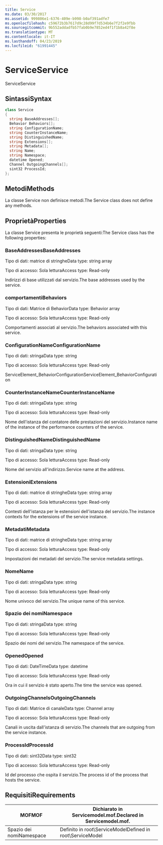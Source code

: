 ```yaml
---
title: Service
ms.date: 03/30/2017
ms.assetid: 999806e1-6376-409e-b998-b0af391adfe7
ms.openlocfilehash: c59672b3b7617d9c28d99f7d534b6e7f2f2e9fbb
ms.sourcegitcommit: 9b552addadfb57fab0b9e7852ed4f1f1b8a42f8e
ms.translationtype: MT
ms.contentlocale: it-IT
ms.lasthandoff: 04/23/2019
ms.locfileid: "61991445"
---
```

# <a name="service"></a><span data-ttu-id="20c1e-102">Service</span><span class="sxs-lookup"><span data-stu-id="20c1e-102">Service</span></span>
<span data-ttu-id="20c1e-103">Service</span><span class="sxs-lookup"><span data-stu-id="20c1e-103">Service</span></span>  
  
## <a name="syntax"></a><span data-ttu-id="20c1e-104">Sintassi</span><span class="sxs-lookup"><span data-stu-id="20c1e-104">Syntax</span></span>  
  
```csharp
class Service  
{  
  string BaseAddresses[];  
  Behavior Behaviors[];  
  string ConfigurationName;  
  string CounterInstanceName;  
  string DistinguishedName;  
  string Extensions[];  
  string Metadata[];  
  string Name;  
  string Namespace;  
  datetime Opened;  
  Channel OutgoingChannels[];  
  sint32 ProcessId;  
};  
```  
  
## <a name="methods"></a><span data-ttu-id="20c1e-105">Metodi</span><span class="sxs-lookup"><span data-stu-id="20c1e-105">Methods</span></span>  
 <span data-ttu-id="20c1e-106">La classe Service non definisce metodi.</span><span class="sxs-lookup"><span data-stu-id="20c1e-106">The Service class does not define any methods.</span></span>  
  
## <a name="properties"></a><span data-ttu-id="20c1e-107">Proprietà</span><span class="sxs-lookup"><span data-stu-id="20c1e-107">Properties</span></span>  
 <span data-ttu-id="20c1e-108">La classe Service presenta le proprietà seguenti:</span><span class="sxs-lookup"><span data-stu-id="20c1e-108">The Service class has the following properties:</span></span>  
  
### <a name="baseaddresses"></a><span data-ttu-id="20c1e-109">BaseAddresses</span><span class="sxs-lookup"><span data-stu-id="20c1e-109">BaseAddresses</span></span>  
 <span data-ttu-id="20c1e-110">Tipo di dati: matrice di stringhe</span><span class="sxs-lookup"><span data-stu-id="20c1e-110">Data type: string array</span></span>  
  
 <span data-ttu-id="20c1e-111">Tipo di accesso: Sola lettura</span><span class="sxs-lookup"><span data-stu-id="20c1e-111">Access type: Read-only</span></span>  
  
 <span data-ttu-id="20c1e-112">Indirizzi di base utilizzati dal servizio.</span><span class="sxs-lookup"><span data-stu-id="20c1e-112">The base addresses used by the service.</span></span>  
  
### <a name="behaviors"></a><span data-ttu-id="20c1e-113">comportamenti</span><span class="sxs-lookup"><span data-stu-id="20c1e-113">Behaviors</span></span>  
 <span data-ttu-id="20c1e-114">Tipo di dati: Matrice di Behavior</span><span class="sxs-lookup"><span data-stu-id="20c1e-114">Data type: Behavior array</span></span>  
  
 <span data-ttu-id="20c1e-115">Tipo di accesso: Sola lettura</span><span class="sxs-lookup"><span data-stu-id="20c1e-115">Access type: Read-only</span></span>  
  
 <span data-ttu-id="20c1e-116">Comportamenti associati al servizio.</span><span class="sxs-lookup"><span data-stu-id="20c1e-116">The behaviors associated with this service.</span></span>  
  
### <a name="configurationname"></a><span data-ttu-id="20c1e-117">ConfigurationName</span><span class="sxs-lookup"><span data-stu-id="20c1e-117">ConfigurationName</span></span>  
 <span data-ttu-id="20c1e-118">Tipo di dati: stringa</span><span class="sxs-lookup"><span data-stu-id="20c1e-118">Data type: string</span></span>  
  
 <span data-ttu-id="20c1e-119">Tipo di accesso: Sola lettura</span><span class="sxs-lookup"><span data-stu-id="20c1e-119">Access type: Read-only</span></span>  
  
 <span data-ttu-id="20c1e-120">ServiceElement_BehaviorConfiguration</span><span class="sxs-lookup"><span data-stu-id="20c1e-120">ServiceElement_BehaviorConfiguration</span></span>  
  
### <a name="counterinstancename"></a><span data-ttu-id="20c1e-121">CounterInstanceName</span><span class="sxs-lookup"><span data-stu-id="20c1e-121">CounterInstanceName</span></span>  
 <span data-ttu-id="20c1e-122">Tipo di dati: stringa</span><span class="sxs-lookup"><span data-stu-id="20c1e-122">Data type: string</span></span>  
  
 <span data-ttu-id="20c1e-123">Tipo di accesso: Sola lettura</span><span class="sxs-lookup"><span data-stu-id="20c1e-123">Access type: Read-only</span></span>  
  
 <span data-ttu-id="20c1e-124">Nome dell'istanza del contatore delle prestazioni del servizio.</span><span class="sxs-lookup"><span data-stu-id="20c1e-124">Instance name of the instance of the performance counters of the service.</span></span>  
  
### <a name="distinguishedname"></a><span data-ttu-id="20c1e-125">DistinguishedName</span><span class="sxs-lookup"><span data-stu-id="20c1e-125">DistinguishedName</span></span>  
 <span data-ttu-id="20c1e-126">Tipo di dati: stringa</span><span class="sxs-lookup"><span data-stu-id="20c1e-126">Data type: string</span></span>  
  
 <span data-ttu-id="20c1e-127">Tipo di accesso: Sola lettura</span><span class="sxs-lookup"><span data-stu-id="20c1e-127">Access type: Read-only</span></span>  
  
 <span data-ttu-id="20c1e-128">Nome del servizio all'indirizzo.</span><span class="sxs-lookup"><span data-stu-id="20c1e-128">Service name at the address.</span></span>  
  
### <a name="extensions"></a><span data-ttu-id="20c1e-129">Estensioni</span><span class="sxs-lookup"><span data-stu-id="20c1e-129">Extensions</span></span>  
 <span data-ttu-id="20c1e-130">Tipo di dati: matrice di stringhe</span><span class="sxs-lookup"><span data-stu-id="20c1e-130">Data type: string array</span></span>  
  
 <span data-ttu-id="20c1e-131">Tipo di accesso: Sola lettura</span><span class="sxs-lookup"><span data-stu-id="20c1e-131">Access type: Read-only</span></span>  
  
 <span data-ttu-id="20c1e-132">Contesti dell'istanza per le estensioni dell'istanza del servizio.</span><span class="sxs-lookup"><span data-stu-id="20c1e-132">The instance contexts for the extensions of the service instance.</span></span>  
  
### <a name="metadata"></a><span data-ttu-id="20c1e-133">Metadati</span><span class="sxs-lookup"><span data-stu-id="20c1e-133">Metadata</span></span>  
 <span data-ttu-id="20c1e-134">Tipo di dati: matrice di stringhe</span><span class="sxs-lookup"><span data-stu-id="20c1e-134">Data type: string array</span></span>  
  
 <span data-ttu-id="20c1e-135">Tipo di accesso: Sola lettura</span><span class="sxs-lookup"><span data-stu-id="20c1e-135">Access type: Read-only</span></span>  
  
 <span data-ttu-id="20c1e-136">Impostazioni dei metadati del servizio.</span><span class="sxs-lookup"><span data-stu-id="20c1e-136">The service metadata settings.</span></span>  
  
### <a name="name"></a><span data-ttu-id="20c1e-137">Nome</span><span class="sxs-lookup"><span data-stu-id="20c1e-137">Name</span></span>  
 <span data-ttu-id="20c1e-138">Tipo di dati: stringa</span><span class="sxs-lookup"><span data-stu-id="20c1e-138">Data type: string</span></span>  
  
 <span data-ttu-id="20c1e-139">Tipo di accesso: Sola lettura</span><span class="sxs-lookup"><span data-stu-id="20c1e-139">Access type: Read-only</span></span>  
  
 <span data-ttu-id="20c1e-140">Nome univoco del servizio.</span><span class="sxs-lookup"><span data-stu-id="20c1e-140">The unique name of this service.</span></span>  
  
### <a name="namespace"></a><span data-ttu-id="20c1e-141">Spazio dei nomi</span><span class="sxs-lookup"><span data-stu-id="20c1e-141">Namespace</span></span>  
 <span data-ttu-id="20c1e-142">Tipo di dati: stringa</span><span class="sxs-lookup"><span data-stu-id="20c1e-142">Data type: string</span></span>  
  
 <span data-ttu-id="20c1e-143">Tipo di accesso: Sola lettura</span><span class="sxs-lookup"><span data-stu-id="20c1e-143">Access type: Read-only</span></span>  
  
 <span data-ttu-id="20c1e-144">Spazio dei nomi del servizio.</span><span class="sxs-lookup"><span data-stu-id="20c1e-144">The namespace of the service.</span></span>  
  
### <a name="opened"></a><span data-ttu-id="20c1e-145">Opened</span><span class="sxs-lookup"><span data-stu-id="20c1e-145">Opened</span></span>  
 <span data-ttu-id="20c1e-146">Tipo di dati: DateTime</span><span class="sxs-lookup"><span data-stu-id="20c1e-146">Data type: datetime</span></span>  
  
 <span data-ttu-id="20c1e-147">Tipo di accesso: Sola lettura</span><span class="sxs-lookup"><span data-stu-id="20c1e-147">Access type: Read-only</span></span>  
  
 <span data-ttu-id="20c1e-148">Ora in cui il servizio è stato aperto.</span><span class="sxs-lookup"><span data-stu-id="20c1e-148">The time the service was opened.</span></span>  
  
### <a name="outgoingchannels"></a><span data-ttu-id="20c1e-149">OutgoingChannels</span><span class="sxs-lookup"><span data-stu-id="20c1e-149">OutgoingChannels</span></span>  
 <span data-ttu-id="20c1e-150">Tipo di dati: Matrice di canale</span><span class="sxs-lookup"><span data-stu-id="20c1e-150">Data type: Channel array</span></span>  
  
 <span data-ttu-id="20c1e-151">Tipo di accesso: Sola lettura</span><span class="sxs-lookup"><span data-stu-id="20c1e-151">Access type: Read-only</span></span>  
  
 <span data-ttu-id="20c1e-152">Canali in uscita dall'istanza di servizio.</span><span class="sxs-lookup"><span data-stu-id="20c1e-152">The channels that are outgoing from the service instance.</span></span>  
  
### <a name="processid"></a><span data-ttu-id="20c1e-153">ProcessId</span><span class="sxs-lookup"><span data-stu-id="20c1e-153">ProcessId</span></span>  
 <span data-ttu-id="20c1e-154">Tipo di dati: sint32</span><span class="sxs-lookup"><span data-stu-id="20c1e-154">Data type: sint32</span></span>  
  
 <span data-ttu-id="20c1e-155">Tipo di accesso: Sola lettura</span><span class="sxs-lookup"><span data-stu-id="20c1e-155">Access type: Read-only</span></span>  
  
 <span data-ttu-id="20c1e-156">Id del processo che ospita il servizio.</span><span class="sxs-lookup"><span data-stu-id="20c1e-156">The process id of the process that hosts the service.</span></span>  
  
## <a name="requirements"></a><span data-ttu-id="20c1e-157">Requisiti</span><span class="sxs-lookup"><span data-stu-id="20c1e-157">Requirements</span></span>  
  
|<span data-ttu-id="20c1e-158">MOF</span><span class="sxs-lookup"><span data-stu-id="20c1e-158">MOF</span></span>|<span data-ttu-id="20c1e-159">Dichiarato in Servicemodel.mof.</span><span class="sxs-lookup"><span data-stu-id="20c1e-159">Declared in Servicemodel.mof.</span></span>|  
|---------|-----------------------------------|  
|<span data-ttu-id="20c1e-160">Spazio dei nomi</span><span class="sxs-lookup"><span data-stu-id="20c1e-160">Namespace</span></span>|<span data-ttu-id="20c1e-161">Definito in root\ServiceModel</span><span class="sxs-lookup"><span data-stu-id="20c1e-161">Defined in root\ServiceModel</span></span>|
